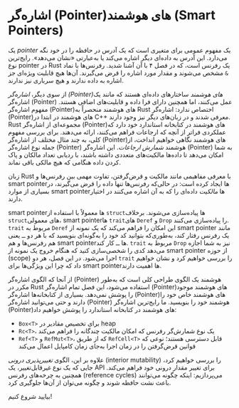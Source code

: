 # اشاره‌گر (Pointer)های هوشمند (Smart Pointers)

یک *pointer* یک مفهوم عمومی برای متغیری است که یک آدرس در حافظه را در خود نگه می‌دارد. این آدرس به داده‌ای دیگر اشاره می‌کند یا به‌عبارتی «نشان می‌دهد». رایج‌ترین نوع pointer در Rust یک رفرنس است، که در فصل ۴ با آن آشنا شدید. رفرنس‌ها با نماد `&` مشخص می‌شوند و مقدار مورد اشاره را قرض می‌گیرند. آن‌ها هیچ قابلیت ویژه‌ای جز اشاره به داده ندارند و هیچ سرباری نیز ندارند.

از سوی دیگر، _اشاره‌گر (Pointer)های هوشمند_ ساختارهای داده‌ای هستند که مانند یک اشاره‌گر (Pointer) عمل می‌کنند، اما همچنین دارای 
فرا داده و قابلیت‌های اضافی هستند. مفهوم اشاره‌گر (Pointer)های هوشمند منحصراً به Rust اختصاص ندارد: اشاره‌گر (Pointer)های هوشمند 
در ابتدا در C++ معرفی شدند و در زبان‌های دیگر نیز وجود دارند. Rust مجموعه‌ای از اشاره‌گر (Pointer)های هوشمند در کتابخانه 
استاندارد خود دارد که عملکردی فراتر از آنچه که ارجاعات فراهم می‌کنند، ارائه می‌دهند. برای بررسی مفهوم کلی، به چند 
مثال مختلف از اشاره‌گر (Pointer)های هوشمند نگاهی خواهیم انداخت، از جمله نوع اشاره‌گر (Pointer) هوشمند _شمارش ارجاعات_. این اشاره‌گر (Pointer) 
به شما امکان می‌دهد تا داده‌ها مالکیت‌های متعددی داشته باشند، با ردیابی تعداد مالکان و پاک کردن داده هنگامی که 
هیچ مالکی باقی نماند.

زبان Rust با معرفی مفاهیمی مانند مالکیت و قرض‌گرفتن، تفاوت مهمی بین رفرنس‌ها و smart pointerها ایجاد کرده است: در حالی‌که رفرنس‌ها تنها داده را قرض می‌گیرند، در بسیاری از موارد smart pointerها *مالکیت* داده‌ای را که به آن اشاره می‌کنند در اختیار دارند.

smart pointerها معمولاً با استفاده از `struct`ها پیاده‌سازی می‌شوند. برخلاف `struct`های معمولی، smart pointerها `trait`های `Deref` و `Drop` را پیاده‌سازی می‌کنند. `trait` مربوط به `Deref` این امکان را فراهم می‌کند که یک نمونه از smart pointer مانند یک رفرنس رفتار کند، به‌طوری‌که بتوانید کد خود را به‌گونه‌ای بنویسید که با هر دو ــ یعنی هم رفرنس‌ها و هم smart pointerها ــ کار کند. `trait` مربوط به `Drop` نیز به شما اجازه می‌دهد کدی را شخصی‌سازی کنید که هنگام خروج یک نمونه از smart pointer از حوزه (scope) اجرا می‌شود. در این فصل، هر دو `trait` را بررسی خواهیم کرد و نشان خواهیم داد که چرا این ویژگی‌ها برای smart pointerها اهمیت دارند.

از آنجا که الگوی اشاره‌گر (Pointer) هوشمند یک الگوی طراحی کلی است که به‌طور مکرر در Rust استفاده می‌شود، این فصل تمام 
اشاره‌گر (Pointer)های هوشمند موجود را پوشش نمی‌دهد. بسیاری از کتابخانه‌ها اشاره‌گر (Pointer)های هوشمند خاص خود را دارند و حتی می‌توانید 
اشاره‌گر (Pointer) هوشمند خود را بنویسید. ما رایج‌ترین اشاره‌گر (Pointer)های هوشمند در کتابخانه استاندارد را پوشش خواهیم داد:

* `Box<T>` برای تخصیص مقادیر در heap
* `Rc<T>`، یک نوع شمارش‌گر رفرنس که امکان مالکیت چندگانه را فراهم می‌کند
* `Ref<T>` و `RefMut<T>`، که از طریق `RefCell<T>` قابل دسترسی هستند؛ نوعی که قوانین قرض‌گرفتن را در زمان اجرا به‌جای زمان کامپایل اعمال می‌کند

علاوه بر این، الگوی *تغییرپذیری درونی* (interior mutability) را بررسی خواهیم کرد، جایی که یک نوع غیرقابل‌تغییر، یک API برای تغییر مقدار درونی خود فراهم می‌کند. همچنین به چرخه‌های رفرنس (reference cycles) می‌پردازیم: اینکه چگونه می‌توانند باعث نشت حافظه شوند و چگونه می‌توان از آن‌ها جلوگیری کرد.

بیایید شروع کنیم!
